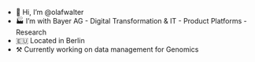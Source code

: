 - 🦑 Hi, I’m @olafwalter
- 🏭 I’m with Bayer AG - Digital Transformation & IT - Product Platforms - Research
- 🇪🇺 Located in Berlin
- ⚒ Currently working on data management for Genomics

<!---
olafwalter/olafwalter is a ✨ special ✨ repository because its `README.md` (this file) appears on your GitHub profile.
You can click the Preview link to take a look at your changes.
--->
